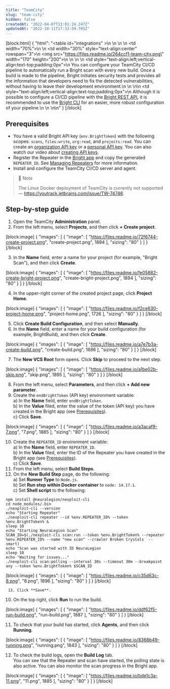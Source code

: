 ```yaml
---
title: "TeamCity"
slug: "team-city"
hidden: false
createdAt: "2022-04-07T13:01:24.247Z"
updatedAt: "2022-10-11T17:33:59.705Z"
---
```

[block:html]
{
  "html": "<table id=\"integrations\" >\n   <style>\n #integrations {\n    border-collapse: separate;\n    width: 100%;\n    display: block;\n    display: table;\n  }\n #integrations td,\n  th {\n    border: 0px solid #ddd;\n    padding-left: 0px;\n    background-color: #FFFFFF;\n  }\n  </style>\n  <body>\n  <tr>\n    <td width=\"70%\">\n    </td>\n    <td width=\"30%\" style=\"text-align:center\" rowspan=\"3\">\n      <img src=\"https://files.readme.io/264ccf1-team-city.png\" width=\"170\" height=\"200\"></img>\n    </td>\n  </tr>\n  <tr>\n    <td style=\"text-align:left;vertical-align:text-top;padding:0px\">\n    You can configure your TeamCity CI/CD pipeline to automatically run a Bright scan with every new build. Once a build is made to the pipeline, Bright initiates security tests and provides all the information that developers need to fix the detected vulnerabilities, without having to leave their development environment.\n    </td>\n  </tr>\n<tr>\n    <td style=\"text-align:left;vertical-align:text-top;padding:0px\">\n    Although it is possible to configure a CI/CD pipeline with the <a href=https://app.neuralegion.com/api/v1/docs/>Bright REST API</a>, it is recommended to use the <a href=/docs/about-nexploit-cli>Bright CLI</a> for an easier, more robust configuration of your pipeline.\n    </td>\n  </tr>\n</table>\n</body>"
}
[/block]



## Prerequisites

- You have a valid Bright API key (`env.BrightToken`) with the following scopes: `scans`, `files:write`, `org:read`, and `projects:read`. You can create an [organization API key](/docs/manage-your-organization#manage-organization-apicli-authentication-tokens) or a [personal API key](/docs/manage-your-personal-account#manage-your-personal-api-keys-authentication-tokens). You can also watch our video about [creating API keys](https://www.youtube.com/watch?v=W_WdIGPXoUQ&t=3s).
- Register the Repeater in the [Bright app](https://app.neuralegion.com/) and copy the generated `REPEATER_ID`. See [Managing Repeaters](/docs/manage-repeaters) for more information.
- Install and configure the TeamCity CI/CD server and agent.

> 📘 Note
> 
> The Linux Docker deployment of TeamCity is currently not supported — <https://youtrack.jetbrains.com/issue/TW-74746>.

## Step-by-step guide

1. Open the TeamCity **Administration** panel.
2. From the left menu, select **Projects**, and then click **+ Create project**. 

[block:image]
{
  "images": [
    {
      "image": [
        "https://files.readme.io/72f6744-create-project.png",
        "create-project.png",
        1894
      ],
      "sizing": "80"
    }
  ]
}
[/block]



3. In the **Name** field, enter a name for your project (for example, "Bright Scan"), and then click **Create**. 

[block:image]
{
  "images": [
    {
      "image": [
        "https://files.readme.io/fe05882-create-bright-project.png",
        "create-bright-project.png",
        1894
      ],
      "sizing": "80"
    }
  ]
}
[/block]



4. In the upper-right corner of the created project page, click **Project Home**.  

[block:image]
{
  "images": [
    {
      "image": [
        "https://files.readme.io/f2ce630-project-home.png",
        "project-home.png",
        1726
      ],
      "sizing": "80"
    }
  ]
}
[/block]



5. Click **Create Build Configuration**, and then select **Manually**.
6. In the **Name** field, enter a name for your build configuration (for example, BrightBuild), and then click **Create**.

[block:image]
{
  "images": [
    {
      "image": [
        "https://files.readme.io/a7e7b3a-create-build.png",
        "create-build.png",
        1686
      ],
      "sizing": "80"
    }
  ]
}
[/block]



7. The **New VCS Root** form opens. Click **Skip** to proceed to the next step. 

[block:image]
{
  "images": [
    {
      "image": [
        "https://files.readme.io/a1be02b-skip.png",
        "skip.png",
        1895
      ],
      "sizing": "80"
    }
  ]
}
[/block]



8. From the left menu, select **Parameters**, and then click **+ Add new parameter**. 
9. Create the `endBrightToken` (API key) environment variable:  
   a) In the **Name** field, enter `endBrightToken`.  
   b) In the **Value** filed, enter the value of the token (API key) you have created in the Bright app (see [Prerequisites](/docs/team-city#prerequisites)).  
   c) Click **Save**.

[block:image]
{
  "images": [
    {
      "image": [
        "https://files.readme.io/a3acaf9-7.png",
        "7.png",
        1885
      ],
      "sizing": "80"
    }
  ]
}
[/block]



10. Create the `REPEATER_ID` environment variable:  
    a) In the **Name** field, enter `REPEATER_ID`.  
    b) In the **Value** filed, enter the ID of the Repeater you have created in the Bright app (see [Prerequisites](/docs/team-city#prerequisites)).  
    c) Click **Save**.
11. From the left menu, select **Build Steps**.
12. On the **New Build Step** page, do the following:  
      a) Set **Runner Type** to `Node.js`.  
      b) Set **Run step within Docker container** to `node: 14.17.1`.  
      c) Set **Shell script** to the following:

```curl
npm install @neuralegion/nexploit-cli
cd node_modules/.bin
./nexploit-cli --version
echo "Starting Repeater"
./nexploit-cli repeater --id %env.REPEATER_ID% --token %env.BrightToken% &
sleep 10
echo "Starting NeuraLegion Scan"
SCAN_ID=$(./nexploit-cli scan:run --token %env.BrightToken% --repeater %env.REPEATER_ID% --name "new scan" --crawler Broken Crystals  --smart)
echo "Scan was started with ID NeuraLegion 
sleep 10
echo "Waiting for issues..."
./nexploit-cli scan:polling --interval 30s --timeout 30m --breakpoint any --token %env.BrightToken% $SCAN_ID
```



[block:image]
{
  "images": [
    {
      "image": [
        "https://files.readme.io/c35d63c-8.png",
        "8.png",
        1896
      ],
      "sizing": "80"
    }
  ]
}
[/block]



```
 13. Click **Save**. 
```



10. On the top right, click **Run** to run the build.

[block:image]
{
  "images": [
    {
      "image": [
        "https://files.readme.io/ddf62f5-run-build.png",
        "run-build.png",
        1887
      ],
      "sizing": "80"
    }
  ]
}
[/block]



11. To check that your build has started, click **Agents**, and then click **Running**. 

[block:image]
{
  "images": [
    {
      "image": [
        "https://files.readme.io/8368b49-running.png",
        "running.png",
        1843
      ],
      "sizing": "80"
    }
  ]
}
[/block]



12. To check the build logs, open the **Build Log** tab.  
      You can see that the Repeater and scan have started, the polling state is also active. You can also monitor the scan progress in the Bright app. 

[block:image]
{
  "images": [
    {
      "image": [
        "https://files.readme.io/bde1c3a-11.png",
        "11.png",
        1885
      ],
      "sizing": "80"
    }
  ]
}
[/block]